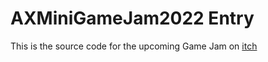 # AXMiniGameJam2022 Entry

This is the source code for the upcoming Game Jam on [itch](https://itch.io/jam/axchibigamejam2022)
